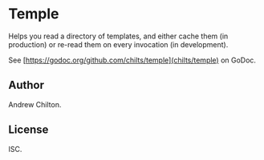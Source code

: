 # Temple #

Helps you read a directory of templates, and either cache them (in production) or re-read them on every invocation (in
development).

See [https://godoc.org/github.com/chilts/temple](chilts/temple) on GoDoc.

## Author ##

Andrew Chilton.

## License ##

ISC.
